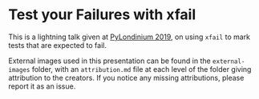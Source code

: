 # Test your Failures with xfail

This is a lightning talk given at [PyLondinium 2019](https://pylondinium.org/), on using `xfail` to mark tests that are expected to fail.

External images used in this presentation can be found in the `external-images` folder, with an `attribution.md` file at each level of the folder giving attribution to the creators. If you notice any missing attributions, please report it as an issue.
